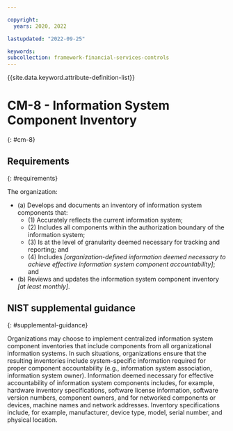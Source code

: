 ```yaml
---

copyright:
  years: 2020, 2022

lastupdated: "2022-09-25"

keywords: 
subcollection: framework-financial-services-controls
---
```


{{site.data.keyword.attribute-definition-list}}

         
# CM-8 - Information System Component Inventory
{: #cm-8}

## Requirements
{: #requirements}

The organization:

- (a) Develops and documents an inventory of information system components that:
    - (1) Accurately reflects the current information system;
    - (2) Includes all components within the authorization boundary of the information system;
    - (3) Is at the level of granularity deemed necessary for tracking and reporting; and
    - (4) Includes _[organization-defined information deemed necessary to achieve effective information system component accountability]_; and
- (b) Reviews and updates the information system component inventory _[at least monthly]_.

## NIST supplemental guidance
{: #supplemental-guidance}

Organizations may choose to implement centralized information system component inventories that include components from all organizational information systems. In such situations, organizations ensure that the resulting inventories include system-specific information required for proper component accountability (e.g., information system association, information system owner). Information deemed necessary for effective accountability of information system components includes, for example, hardware inventory specifications, software license information, software version numbers, component owners, and for networked components or devices, machine names and network addresses. Inventory specifications include, for example, manufacturer, device type, model, serial number, and physical location.



